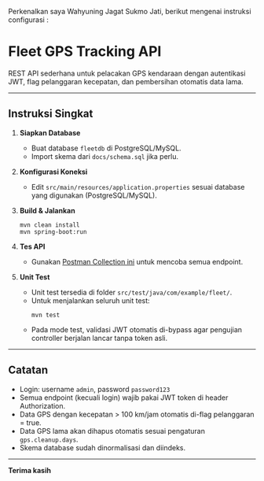 Perkenalkan saya Wahyuning Jagat Sukmo Jati, berikut mengenai instruksi configurasi :

# Fleet GPS Tracking API

REST API sederhana untuk pelacakan GPS kendaraan dengan autentikasi JWT, flag pelanggaran kecepatan, dan pembersihan otomatis data lama.

---

## Instruksi Singkat

1. **Siapkan Database**
   - Buat database `fleetdb` di PostgreSQL/MySQL.
   - Import skema dari `docs/schema.sql` jika perlu.

2. **Konfigurasi Koneksi**
   - Edit `src/main/resources/application.properties` sesuai database yang digunakan (PostgreSQL/MySQL).

3. **Build & Jalankan**
   ```
   mvn clean install
   mvn spring-boot:run
   ```

4. **Tes API**
   - Gunakan [Postman Collection ini](https://documenter.getpostman.com/view/18124912/2sB2qUnji9) untuk mencoba semua endpoint.

5. **Unit Test**
   - Unit test tersedia di folder `src/test/java/com/example/fleet/`.
   - Untuk menjalankan seluruh unit test:
     ```
     mvn test
     ```
   - Pada mode test, validasi JWT otomatis di-bypass agar pengujian controller berjalan lancar tanpa token asli.

---

## Catatan

- Login: username `admin`, password `password123`
- Semua endpoint (kecuali login) wajib pakai JWT token di header Authorization.
- Data GPS dengan kecepatan > 100 km/jam otomatis di-flag pelanggaran = true.
- Data GPS lama akan dihapus otomatis sesuai pengaturan `gps.cleanup.days`.
- Skema database sudah dinormalisasi dan diindeks.

---

**Terima kasih**